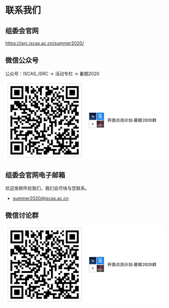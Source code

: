 # 联系我们

## 组委会官网

<https://isrc.iscas.ac.cn/summer2020/>

## 微信公众号

公众号：ISCAS_ISRC -> 活动专栏 -> 暑期2020

![讨论群](./images/group.jpg)

## 组委会官网电子邮箱

欢迎发邮件给我们，我们会尽快与您联系。

- [summer2020@iscas.ac.cn](mailto:summer2020@iscas.ac.cn)

## 微信讨论群

![讨论群](./images/group.jpg)
